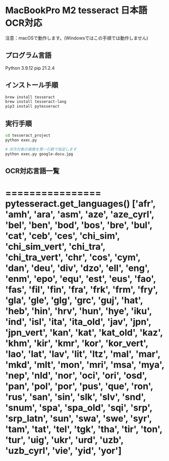 # MacBookPro M2 tesseract 日本語OCR対応

注意：macOSで動作します。(Windowsではこの手順では動作しません)

## プログラム言語
Python 3.9.12
pip 21.2.4

## インストール手順
``` bash
brew install tesseract
brew install tesseract-lang
pip3 install pytesseract
```

## 実行手順
``` bash
cd tesseract_project
python exec.py

# OCR対象の画像を第一引数で指定します
python exec.py google-docu.jpg
```

## OCR対応言語一覧
================
pytesseract.get_languages()
['afr', 'amh', 'ara', 'asm', 'aze', 'aze_cyrl', 'bel', 'ben', 'bod', 'bos', 'bre', 'bul', 'cat', 'ceb', 'ces', 'chi_sim', 'chi_sim_vert', 'chi_tra',
 'chi_tra_vert', 'chr', 'cos', 'cym', 'dan', 'deu', 'div', 'dzo', 'ell', 'eng', 'enm', 'epo', 'equ', 'est', 'eus', 'fao', 'fas', 'fil', 'fin', 'fra', 'frk', 
 'frm', 'fry', 'gla', 'gle', 'glg', 'grc', 'guj', 'hat', 'heb', 'hin', 'hrv', 'hun', 'hye', 'iku', 'ind', 'isl', 'ita', 'ita_old', 'jav', 'jpn', 'jpn_vert', 'kan', 'kat', 'kat_old', 
'kaz', 'khm', 'kir', 'kmr', 'kor', 'kor_vert', 'lao', 'lat', 'lav', 'lit', 'ltz', 'mal', 'mar', 'mkd', 'mlt', 'mon', 'mri',
 'msa', 'mya', 'nep', 'nld', 'nor', 'oci', 'ori', 'osd', 'pan', 'pol', 'por', 'pus', 'que', 'ron', 'rus', 'san', 'sin', 'slk', 'slv', 'snd', 
 'snum', 'spa', 'spa_old', 'sqi', 'srp', 'srp_latn', 'sun', 'swa', 'swe', 'syr', 'tam', 'tat', 'tel', 'tgk', 'tha', 'tir', 'ton', 'tur', 'uig', 'ukr', 'urd', 'uzb', 'uzb_cyrl', 'vie', 'yid', 'yor']
================
